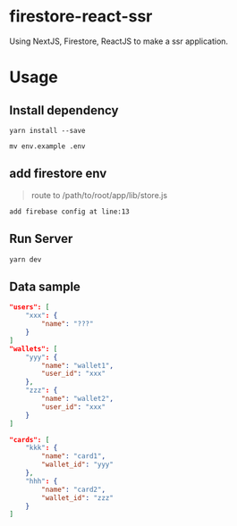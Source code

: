 # firestore-react-ssr
Using NextJS, Firestore, ReactJS to make a ssr application.

# Usage

## Install dependency
```
yarn install --save

mv env.example .env
```

## add firestore env

> route to /path/to/root/app/lib/store.js

```
add firebase config at line:13
```

## Run Server
```
yarn dev
```

## Data sample

```json
"users": [
    "xxx": {
        "name": "???"
    }
]
"wallets": [
    "yyy": {
        "name": "wallet1",
        "user_id": "xxx"
    },
    "zzz": {
        "name": "wallet2",
        "user_id": "xxx"
    }
]

"cards": [
    "kkk": {
        "name": "card1",
        "wallet_id": "yyy"
    },
    "hhh": {
        "name": "card2",
        "wallet_id": "zzz"
    }
]
```
